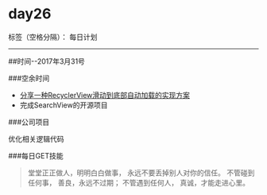 # day26

标签（空格分隔）： 每日计划

---
##时间--2017年3月31号

###空余时间

* [分享一种RecyclerView滑动到底部自动加载的实现方案][1]
* 完成SearchView的开源项目

###公司项目

优化相关逻辑代码

###每日GET技能

>堂堂正正做人，明明白白做事，
永远不要丢掉别人对你的信任。
不管碰到任何事，
善良，永远不过期；
不管遇到任何人，
真诚，才能走进心里。


  [1]: http://www.jianshu.com/p/5534735d9907
